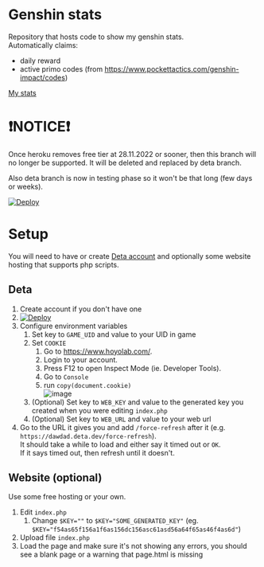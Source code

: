 # Genshin stats

Repository that hosts code to show my genshin stats.\
Automatically claims:
- daily reward
- active primo codes (from <https://www.pockettactics.com/genshin-impact/codes>)

[My stats](http://skullpluggery-gi.mygamesonline.org/)

# ❗NOTICE❗

Once heroku removes free tier at 28.11.2022 or sooner, then this branch will no longer be supported. It will be deleted and replaced by deta branch.

Also deta branch is now in testing phase so it won't be that long (few days or weeks).

[![Deploy](https://button.deta.dev/1/svg)](https://go.deta.dev/deploy?repo=https://github.com/HANDZCZ/genshin-stats/tree/deta)


# Setup

You will need to have or create [Deta account](https://web.deta.sh/) and optionally some website hosting that supports php scripts.


## Deta

1. Create account if you don't have one
1. [![Deploy](https://button.deta.dev/1/svg)](https://go.deta.dev/deploy?repo=https://github.com/HANDZCZ/genshin-stats/tree/deta)
1. Configure environment variables
   1. Set key to ``GAME_UID`` and value to your UID in game
   1. Set ``COOKIE``
      1. Go to <https://www.hoyolab.com/>.
      1. Login to your account.
      1. Press F12 to open Inspect Mode (ie. Developer Tools).
      1. Go to ``Console``
      1. run ``copy(document.cookie)``\
         ![image](https://user-images.githubusercontent.com/35496843/177964372-27a455e8-d7e5-4fb7-bd40-c91b657dc538.png)
   1. (Optional) Set key to ``WEB_KEY`` and value to the generated key you created when you were editing ``index.php``
   1. (Optional) Set key to ``WEB_URL`` and value to your web url
1. Go to the URL it gives you and add ``/force-refresh`` after it (e.g. ``https://dawdad.deta.dev/force-refresh``).\
   It should take a while to load and either say it timed out or ``OK``.\
   If it says timed out, then refresh until it doesn't.


## Website (optional)

Use some free hosting or your own.

1. Edit ``index.php``
   1. Change ``$KEY=""`` to ``$KEY="SOME_GENERATED_KEY"`` (eg. ``$KEY="f54as65f156a1f6as156dc156asc61asd56a64f65as46f4as6d"``)
1. Upload file ``index.php``
1. Load the page and make sure it's not showing any errors, you should see a blank page or a warning that page.html is missing

